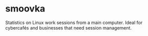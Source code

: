 # smoovka
Statistics on Linux work sessions from a main computer. Ideal for cybercafés and businesses that need session management.

